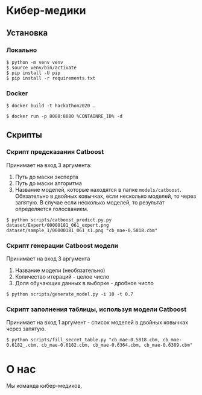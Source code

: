 # Кибер-медики

## Установка
### Локально
```
$ python -m venv venv
$ source venv/bin/activate
$ pip install -U pip
$ pip install -r requirements.txt
```
### Docker
```
$ docker build -t hackathon2020 .

$ docker run -p 8080:8080 %CONTAINRE_ID% -d
```
## Скрипты

### Скрипт предсказания Catboost 
Принимает на вход 3 аргумента:

1. Путь до маски эксперта
2. Путь до маски алгоритма
3. Название моделей, которые находятся в папке `models/catboost`. Обязательно в двойных ковычках, если несколько моделей, то через запятую. В случае если несколько моделей, то результат определяется голосванием.

```
$ python scripts/catboost_predict.py.py dataset/Expert/00000181_061_expert.png dataset/sample_1/00000181_061_s1.png "cb_mae-0.5818.cbm"
```

### Скрипт генерации Catboost модели
Принимает на вход 3 аргумента

1. Название модели (необязательно)
2. Количество итераций - целое число
3. Доля обучающих данных в выборке - дробное число
```
$ python scripts/generate_model.py -i 10 -t 0.7
```

### Скрипт заполнения таблицы, используя модели Catboost
Принимает на вход 1 аргумент - список моделей в двойных ковычках через запятую.
```
$ python scripts/fill_secret_table.py "cb_mae-0.5818.cbm, cb_mae-0.6182_.cbm, cb_mae-0.6182.cbm, cb_mae-0.6364.cbm, cb_mae-0.6389.cbm"
```

# О нас

Мы команда кибер-медиков,